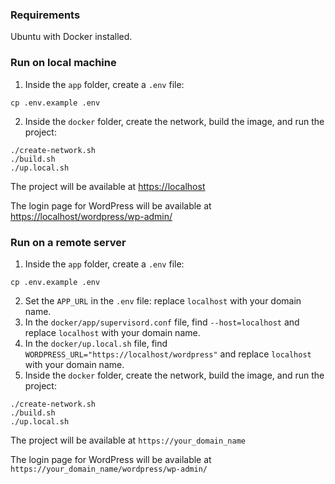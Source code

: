 ### Requirements
Ubuntu with Docker installed.

### Run on local machine
1. Inside the `app` folder, create a `.env` file:
```
cp .env.example .env
```
2. Inside the `docker` folder, create the network, build the image, and run the project:
```
./create-network.sh
./build.sh
./up.local.sh
```

The project will be available at [https://localhost](https://localhost)

The login page for WordPress will be available at [https://localhost/wordpress/wp-admin/](https://localhost/wordpress/wp-admin/)

### Run on a remote server

1. Inside the `app` folder, create a `.env` file: 
```
cp .env.example .env
```
2. Set the `APP_URL` in the `.env` file: replace `localhost` with your domain name.
3. In the `docker/app/supervisord.conf` file, find `--host=localhost` and replace `localhost` with your domain name.
4. In the `docker/up.local.sh` file, find `WORDPRESS_URL="https://localhost/wordpress"` and replace `localhost` with your domain name.
5. Inside the `docker` folder, create the network, build the image, and run the project:
```
./create-network.sh
./build.sh
./up.local.sh
```

The project will be available at `https://your_domain_name`

The login page for WordPress will be available at `https://your_domain_name/wordpress/wp-admin/`
